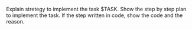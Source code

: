 Explain stretegy to implement the task $TASK.
Show the step by step plan to implement the task.
If the step written in code, show the code and the reason.
